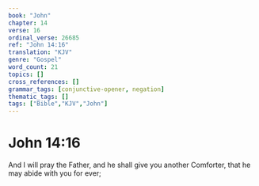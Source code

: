 ```yaml
---
book: "John"
chapter: 14
verse: 16
ordinal_verse: 26685
ref: "John 14:16"
translation: "KJV"
genre: "Gospel"
word_count: 21
topics: []
cross_references: []
grammar_tags: [conjunctive-opener, negation]
thematic_tags: []
tags: ["Bible","KJV","John"]
---
```


# John 14:16

And I will pray the Father, and he shall give you another Comforter, that he may abide with you for ever;

